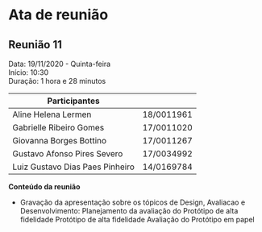 # Ata de reunião
## Reunião 11

Data: 19/11/2020 - Quinta-feira  
Início: 10:30   
Duração: 1 hora e 28 minutos   


| Participantes           |            |
|-------------------------|------------|
| Aline Helena Lermen             | 18/0011961 |
| Gabrielle Ribeiro Gomes         | 17/0011020 |
| Giovanna Borges Bottino         | 17/0011267 |
| Gustavo Afonso Pires Severo     | 17/0034992 |
| Luiz Gustavo Dias Paes Pinheiro | 14/0169784 |

**Conteúdo da reunião**

* Gravação da apresentação sobre os tópicos de Design, Avaliacao e Desenvolvimento:
Planejamento da avaliação do Protótipo de alta fidelidade
Protótipo de alta fidelidade
Avaliação do Protótipo em papel

